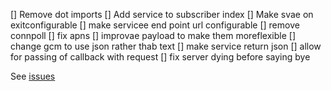 [] Remove dot imports
[] Add service to subscriber index
[] Make svae on exitconfigurable
[] make servicee end point url configurable
[] remove connpoll
[] fix apns
[] improvae payload to make them moreflexible
[] change gcm to use json rather thab text
[] make service return json
[] allow for passing of callback with request
[] fix server dying before saying bye

See [issues](https://github.com/uniqush/uniqush-push/issues)
